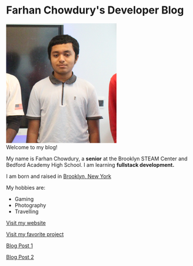 # Farhan Chowdury's Developer Blog

<img src="images/index/presentPhoto.jpg" width="300">

<br>
Welcome to my blog!

My name is Farhan Chowdury, a **senior** at the Brooklyn STEAM Center and Bedford Academy High School. I am learning **fullstack development.**

I am born and raised in <ins> Brooklyn, New York</ins>

My hobbies are:
- Gaming
- Photography
- Travelling

[Visit my website](https://fc2078.github.io)

[Visit my favorite project](https://fc2078.github.io/rizz-farm)

[Blog Post 1](_posts/2024-09-13-my-first-post.md)

[Blog Post 2](_posts/2024-10-29-debugging.md)